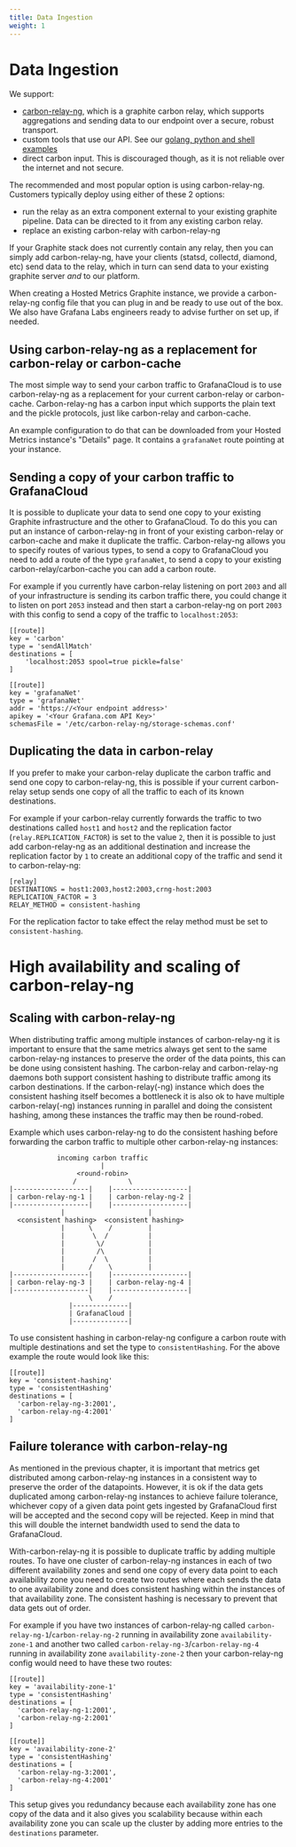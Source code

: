 ```yaml
---
title: Data Ingestion
weight: 1
---
```


# Data Ingestion

We support:

* [carbon-relay-ng](https://github.com/graphite-ng/carbon-relay-ng), which is a graphite carbon relay, which supports aggregations and sending data to our endpoint over a secure, robust transport.
* custom tools that use our API. See our [golang, python and shell examples](https://github.com/grafana/hosted-metrics-sender-example)
* direct carbon input. This is discouraged though, as it is not reliable over the internet and not secure.

The recommended and most popular option is using carbon-relay-ng.
Customers typically deploy using either of these 2 options:

* run the relay as an extra component external to your existing graphite pipeline. Data can be directed to it from any existing carbon relay.
* replace an existing carbon-relay with carbon-relay-ng

If your Graphite stack does not currently contain any relay, then you can simply add carbon-relay-ng, have your clients (statsd, collectd, diamond, etc) send data to the relay, which in turn can send data to your existing graphite server *and* to our platform.

When creating a Hosted Metrics Graphite instance, we provide a carbon-relay-ng config file that you can plug in and be ready to use out of the box.
We also have Grafana Labs engineers ready to advise further on set up, if needed.

## Using carbon-relay-ng as a replacement for carbon-relay or carbon-cache

The most simple way to send your carbon traffic to GrafanaCloud is to use carbon-relay-ng as a replacement for your current carbon-relay or carbon-cache. Carbon-relay-ng has a carbon input which supports the plain text and the pickle protocols, just like carbon-relay and carbon-cache. 

An example configuration to do that can be downloaded from your Hosted Metrics instance's "Details" page. It contains a `grafanaNet` route pointing at your instance.

## Sending a copy of your carbon traffic to GrafanaCloud

It is possible to duplicate your data to send one copy to your existing Graphite infrastructure and the other to GrafanaCloud. To do this you can put an instance of carbon-relay-ng in front of your existing carbon-relay or carbon-cache and make it duplicate the traffic. Carbon-relay-ng allows you to specify routes of various types, to send a copy to GrafanaCloud you need to add a route of the type `grafanaNet`, to send a copy to your existing carbon-relay/carbon-cache you can add a carbon route.

For example if you currently have carbon-relay listening on port `2003` and all of your infrastructure is sending its carbon traffic there, you could change it to listen on port `2053` instead and then start a carbon-relay-ng on port `2003` with this config to send a copy of the traffic to `localhost:2053`:

```
[[route]]
key = 'carbon'
type = 'sendAllMatch'
destinations = [
    'localhost:2053 spool=true pickle=false'
]

[[route]]
key = 'grafanaNet'
type = 'grafanaNet'
addr = 'https://<Your endpoint address>'
apikey = '<Your Grafana.com API Key>'
schemasFile = '/etc/carbon-relay-ng/storage-schemas.conf'
```

## Duplicating the data in carbon-relay

If you prefer to make your carbon-relay duplicate the carbon traffic and send one copy to carbon-relay-ng, this is possible if your current carbon-relay setup sends one copy of all the traffic to each of its known destinations. 

For example if your carbon-relay currently forwards the traffic to two destinations called `host1` and `host2` and the replication factor (`relay.REPLICATION_FACTOR`) is set to the value `2`, then it is possible to just add carbon-relay-ng as an additional destination and increase the replication factor by `1` to create an additional copy of the traffic and send it to carbon-relay-ng:

```
[relay]
DESTINATIONS = host1:2003,host2:2003,crng-host:2003
REPLICATION_FACTOR = 3
RELAY_METHOD = consistent-hashing
```

For the replication factor to take effect the relay method must be set to `consistent-hashing`.

# High availability and scaling of carbon-relay-ng

## Scaling with carbon-relay-ng

When distributing traffic among multiple instances of carbon-relay-ng it is important to ensure that the same metrics always get sent to the same carbon-relay-ng instances to preserve the order of the data points, this can be done using consistent hashing.
The carbon-relay and carbon-relay-ng daemons both support consistent hashing to distribute traffic among its carbon destinations. If the carbon-relay(-ng) instance which does the consistent hashing itself becomes a bottleneck it is also ok to have multiple carbon-relay(-ng) instances running in parallel and doing the consistent hashing, among these instances the traffic may then be round-robed.

Example which uses carbon-relay-ng to do the consistent hashing before forwarding the carbon traffic to multiple other carbon-relay-ng instances:
```
            incoming carbon traffic
                       |
                 <round-robin>
                /             \
|-------------------|    |-------------------|
| carbon-relay-ng-1 |    | carbon-relay-ng-2 |
|-------------------|    |-------------------|
             |                     |
  <consistent hashing>  <consistent hashing>
             |      \    /         |
             |       \  /          |
             |        \/           |
             |        /\           |
             |       /  \          |
             |      /    \         |
|-------------------|    |-------------------|
| carbon-relay-ng-3 |    | carbon-relay-ng-4 |
|-------------------|    |-------------------|
                    \    /
               |--------------|
               | GrafanaCloud |
               |--------------|
```

To use consistent hashing in carbon-relay-ng configure a carbon route with multiple destinations and set the type to `consistentHashing`. For the above example the route would look like this:

```
[[route]]
key = 'consistent-hashing'
type = 'consistentHashing'
destinations = [
  'carbon-relay-ng-3:2001',
  'carbon-relay-ng-4:2001'
]
```

## Failure tolerance with carbon-relay-ng

As mentioned in the previous chapter, it is important that metrics get distributed among carbon-relay-ng instances in a consistent way to preserve the order of the datapoints. However, it is ok if the data gets duplicated among carbon-relay-ng instances to achieve failure tolerance, whichever copy of a given data point gets ingested by GrafanaCloud first will be accepted and the second copy will be rejected. Keep in mind that this will double the internet bandwidth used to send the data to GrafanaCloud.

With-carbon-relay-ng it is possible to duplicate traffic by adding multiple routes. To have one cluster of carbon-relay-ng instances in each of two different availability zones and send one copy of every data point to each availability zone you need to create two routes where each sends the data to one availability zone and does consistent hashing within the instances of that availability zone. The consistent hashing is necessary to prevent that data gets out of order.

For example if you have two instances of carbon-relay-ng called `carbon-relay-ng-1`/`carbon-relay-ng-2` running in availability zone `availability-zone-1` and another two called `carbon-relay-ng-3`/`carbon-relay-ng-4` running in availability zone `availability-zone-2` then your carbon-relay-ng config would need to have these two routes:

```
[[route]]
key = 'availability-zone-1'
type = 'consistentHashing'
destinations = [
  'carbon-relay-ng-1:2001',
  'carbon-relay-ng-2:2001'
]

[[route]]
key = 'availability-zone-2'
type = 'consistentHashing'
destinations = [
  'carbon-relay-ng-3:2001',
  'carbon-relay-ng-4:2001'
]
```

This setup gives you redundancy because each availability zone has one copy of the data and it also gives you scalability because within each availability zone you can scale up the cluster by adding more entries to the `destinations` parameter.